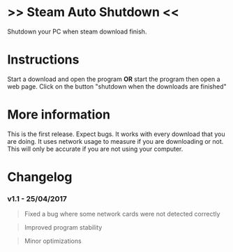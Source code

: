 # >> Steam Auto Shutdown <<
Shutdown your PC when steam download finish.

# Instructions
Start a download and open the program <b>OR</b> start the program then open a web page.
Click on the button "shutdown when the downloads are finished"

# More information
This is the first release. Expect bugs.
It works with every download that you are doing.
It uses network usage to measure if you are downloading or not. This will only be accurate if you are not using your computer.

# Changelog

### v1.1 - 25/04/2017
> Fixed a bug where some network cards were not detected correctly

> Improved program stability

> Minor optimizations
